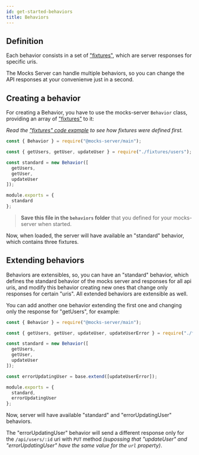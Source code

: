 ```yaml
---
id: get-started-behaviors
title: Behaviors
---
```


## Definition

Each behavior consists in a set of ["fixtures"](get-started-fixtures.md), which are server responses for specific uris.

The Mocks Server can handle multiple behaviors, so you can change the API responses at your convenienve just in a second.


## Creating a behavior

For creating a Behavior, you have to use the mocks-server `Behavior` class, providing an array of ["fixtures"](get-started-fixtures.md) to it:

_Read the ["fixtures" code example](get-started-fixtures.md#examples) to see how fixtures were defined first._

```js
const { Behavior } = require("@mocks-server/main");

const { getUsers, getUser, updateUser } = require("./fixtures/users");

const standard = new Behavior([
  getUsers,
  getUser,
  updateUser
]);

module.exports = {
  standard
};
```

> __Save this file in the `behaviors` folder__ that you defined for your mocks-server when started.

Now, when loaded, the server will have available an "standard" behavior, which contains three fixtures.


## Extending behaviors

Behaviors are extensibles, so, you can have an "standard" behavior, which defines the standard behavior of the mocks server and responses for all api uris, and modify this behavior creating new ones that change only responses for certain "uris". All extended behaviors are extensible as well.

You can add another one behavior extending the first one and changing only the response for "getUsers", for example:

```js
const { Behavior } = require("@mocks-server/main");

const { getUsers, getUser, updateUser, updateUserError } = require("./fixtures/users");

const standard = new Behavior([
  getUsers,
  getUser,
  updateUser
]);

const errorUpdatingUser = base.extend([updateUserError]);

module.exports = {
  standard,
  errorUpdatingUser
};
```

Now, server will have available "standard" and "errorUpdatingUser" behaviors.

The "errorUpdatingUser" behavior will send a different response only for the `/api/users/:id` uri with `PUT` method _(supossing that "updateUser" and "errorUpdatingUser" have the same value for the `url` property)_.

